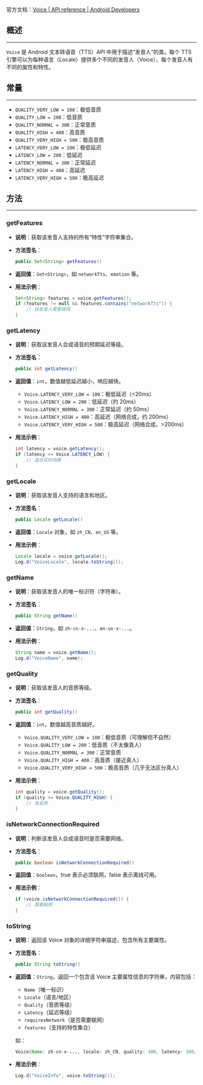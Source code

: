 官方文档：[Voice | API reference | Android Developers](https://developer.android.com/reference/android/speech/tts/Voice)

## 概述

---

`Voice` 是 Android 文本转语音（TTS）API 中用于描述“发音人”的类。每个 TTS 引擎可以为每种语言（Locale）提供多个不同的发音人（Voice），每个发音人有不同的属性和特性。  

## 常量

---

- `QUALITY_VERY_LOW = 100`：极低音质
- `QUALITY_LOW = 200`：低音质
- `QUALITY_NORMAL = 300`：正常音质
- `QUALITY_HIGH = 400`：高音质
- `QUALITY_VERY_HIGH = 500`：极高音质
- `LATENCY_VERY_LOW = 100`：极低延迟
- `LATENCY_LOW = 200`：低延迟
- `LATENCY_NORMAL = 300`：正常延迟
- `LATENCY_HIGH = 400`：高延迟
- `LATENCY_VERY_HIGH = 500`：极高延迟

## 方法

---

### getFeatures

- **说明**：获取该发音人支持的所有“特性”字符串集合。
- **方法签名**：

    ```java
    public Set<String> getFeatures()
    ```
- **返回值**：`Set<String>`，如 `networkTts`、`emotion` 等。
- **用法示例**：

    ```java
    Set<String> features = voice.getFeatures();
    if (features != null && features.contains("networkTts")) {
        // 该发音人需要联网
    }
    ```

### getLatency

- **说明**：获取该发音人合成语音的预期延迟等级。
- **方法签名**：

    ```java
    public int getLatency()
    ```

- **返回值**：`int`，数值越低延迟越小，响应越快。
    - `Voice.LATENCY_VERY_LOW = 100`：极低延迟（<20ms）
    - `Voice.LATENCY_LOW = 200`：低延迟（约 20ms）
    - `Voice.LATENCY_NORMAL = 300`：正常延迟（约 50ms）
    - `Voice.LATENCY_HIGH = 400`：高延迟（网络合成，约 200ms）
    - `Voice.LATENCY_VERY_HIGH = 500`：极高延迟（网络合成，>200ms）
- **用法示例**：

    ```java
    int latency = voice.getLatency();
    if (latency <= Voice.LATENCY_LOW) {
        // 适合实时场景
    }
    ```

### getLocale

- **说明**：获取该发音人支持的语言和地区。
- **方法签名**：

    ```java
    public Locale getLocale()
    ```

- **返回值**：`Locale` 对象，如 `zh_CN`、`en_US` 等。
- **用法示例**：

    ```java
    Locale locale = voice.getLocale();
    Log.d("VoiceLocale", locale.toString());
    ```

### getName

- **说明**：获取该发音人的唯一标识符（字符串）。
- **方法签名**：

    ```java
    public String getName()
    ```

- **返回值**：`String`，如 `zh-cn-x-...`、`en-us-x-...`。
- **用法示例**：

    ```java
    String name = voice.getName();
    Log.d("VoiceName", name);
    ```

### getQuality

- **说明**：获取该发音人的音质等级。
- **方法签名**：

    ```java
    public int getQuality()
    ```

- **返回值**：`int`，数值越高音质越好。
    - `Voice.QUALITY_VERY_LOW = 100`：极低音质（可理解但不自然）
    - `Voice.QUALITY_LOW = 200`：低音质（不太像真人）
    - `Voice.QUALITY_NORMAL = 300`：正常音质
    - `Voice.QUALITY_HIGH = 400`：高音质（接近真人）
    - `Voice.QUALITY_VERY_HIGH = 500`：极高音质（几乎无法区分真人）
- **用法示例**：

    ```java
    int quality = voice.getQuality();
    if (quality >= Voice.QUALITY_HIGH) {
        // 高音质
    }
    ```

### isNetworkConnectionRequired

- **说明**：判断该发音人合成语音时是否需要网络。
- **方法签名**：

    ```java
    public boolean isNetworkConnectionRequired()
    ```

- **返回值**：`boolean`，true 表示必须联网，false 表示离线可用。
- **用法示例**：

    ```java
    if (voice.isNetworkConnectionRequired()) {
        // 需要联网
    }
    ```

### toString

- **说明**：返回该 Voice 对象的详细字符串描述，包含所有主要属性。
- **方法签名**：

    ```java
    public String toString()
    ```

- **返回值**：`String`，返回一个包含该 Voice 主要属性信息的字符串，内容包括：
    - `Name`（唯一标识）
    - `Locale`（语言/地区）
    - `Quality`（音质等级）
    - `Latency`（延迟等级）
    - `requiresNetwork`（是否需要联网）
    - `features`（支持的特性集合）

    如：  
    
    ```java
    Voice[Name: zh-cn-x-..., locale: zh_CN, quality: 400, latency: 300, requiresNetwork: false, features: [networkTts, emotion]]
    ```

- **用法示例**：

    ```java
    Log.d("VoiceInfo", voice.toString());
    ```